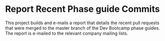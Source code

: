 # Report Recent Phase guide Commits
This project builds and e-mails a report that details the recent pull requests that were merged to the master branch of the Dev Bootcamp phase guides.  The report is e-mailed to the relevant company mailing lists.